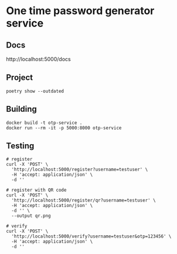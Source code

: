 One time password generator service
==

Docs
--
http://localhost:5000/docs

Project
--
```shell
poetry show --outdated
```

Building
--
```shell
docker build -t otp-service .
docker run --rm -it -p 5000:8000 otp-service
```

Testing
--
```shell
# register
curl -X 'POST' \
  'http://localhost:5000/register?username=testuser' \
  -H 'accept: application/json' \
  -d ''

# register with QR code
curl -X 'POST' \
  'http://localhost:5000/register/qr?username=testuser' \
  -H 'accept: application/json' \
  -d '' \
  --output qr.png
     
# verify
curl -X 'POST' \
  'http://localhost:5000/verify?username=testuser&otp=123456' \
  -H 'accept: application/json' \
  -d ''
```
